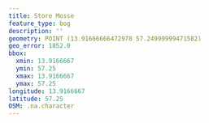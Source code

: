 ```yaml
---
title: Store Mosse
feature_type: bog
description: ''
geometry: POINT (13.91666666472978 57.24999999471582)
geo_error: 1852.0
bbox:
  xmin: 13.9166667
  ymin: 57.25
  xmax: 13.9166667
  ymax: 57.25
longitude: 13.9166667
latitude: 57.25
OSM: .na.character
---
```


